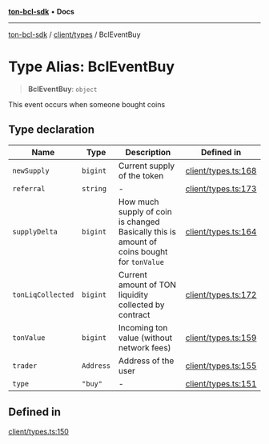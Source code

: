 [**ton-bcl-sdk**](../../../README.md) • **Docs**

***

[ton-bcl-sdk](../../../README.md) / [client/types](../README.md) / BclEventBuy

# Type Alias: BclEventBuy

> **BclEventBuy**: `object`

This event occurs when someone bought coins

## Type declaration

| Name | Type | Description | Defined in |
| ------ | ------ | ------ | ------ |
| `newSupply` | `bigint` | Current supply of the token | [client/types.ts:168](https://github.com/ton-fun-tech/ton-bcl-sdk/blob/1fc3a1571223b62191ac87d755bf607bcf1766cd/src/client/types.ts#L168) |
| `referral` | `string` | - | [client/types.ts:173](https://github.com/ton-fun-tech/ton-bcl-sdk/blob/1fc3a1571223b62191ac87d755bf607bcf1766cd/src/client/types.ts#L173) |
| `supplyDelta` | `bigint` | How much supply of coin is changed Basically this is amount of coins bought for `tonValue` | [client/types.ts:164](https://github.com/ton-fun-tech/ton-bcl-sdk/blob/1fc3a1571223b62191ac87d755bf607bcf1766cd/src/client/types.ts#L164) |
| `tonLiqCollected` | `bigint` | Current amount of TON liquidity collected by contract | [client/types.ts:172](https://github.com/ton-fun-tech/ton-bcl-sdk/blob/1fc3a1571223b62191ac87d755bf607bcf1766cd/src/client/types.ts#L172) |
| `tonValue` | `bigint` | Incoming ton value (without network fees) | [client/types.ts:159](https://github.com/ton-fun-tech/ton-bcl-sdk/blob/1fc3a1571223b62191ac87d755bf607bcf1766cd/src/client/types.ts#L159) |
| `trader` | `Address` | Address of the user | [client/types.ts:155](https://github.com/ton-fun-tech/ton-bcl-sdk/blob/1fc3a1571223b62191ac87d755bf607bcf1766cd/src/client/types.ts#L155) |
| `type` | `"buy"` | - | [client/types.ts:151](https://github.com/ton-fun-tech/ton-bcl-sdk/blob/1fc3a1571223b62191ac87d755bf607bcf1766cd/src/client/types.ts#L151) |

## Defined in

[client/types.ts:150](https://github.com/ton-fun-tech/ton-bcl-sdk/blob/1fc3a1571223b62191ac87d755bf607bcf1766cd/src/client/types.ts#L150)
